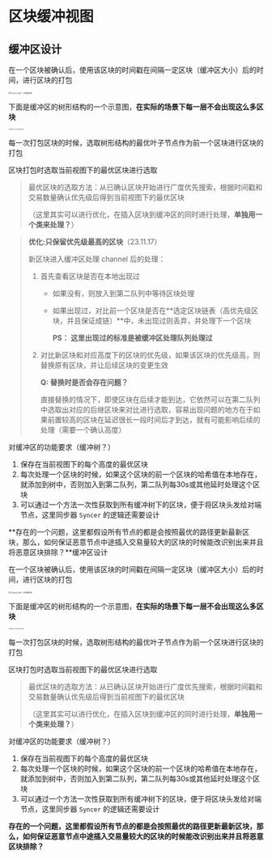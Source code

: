 # 区块缓冲视图

## 缓冲区设计

在一个区块被确认后，使用该区块的时间戳在间隔一定区块（缓冲区大小）后的时间，进行区块的打包

<img src="http://imgs.decision01.com/Chronos%20%E8%AE%BE%E8%AE%A1%20-%20%E5%8C%BA%E5%9D%97%E7%BC%93%E5%86%B2%E5%8C%BA.jpg" alt="Chronos 设计 - 区块缓冲区" style="zoom: 25%;" />

下面是缓冲区的树形结构的一个示意图，**在实际的场景下每一层不会出现这么多区块**

<img src="http://imgs.decision01.com/image-20230316000811659.png" alt="image-20230316000811659" style="zoom:15%;" />

每一次打包区块的时候，选取树形结构的最优叶子节点作为前一个区块进行区块的打包

区块打包时选取当前视图下的最优区块进行选取

> 最优区块的选取方法：从已确认区块开始进行广度优先搜索，根据时间戳和交易数量确认优先级后得到当前视图下的最优区块
>
> （这里其实可以进行优化，在插入区块到缓冲区的同时进行处理，**单独用一个类来处理？**）

> **优化:只保留优先级最高的区块**（23.11.17）
>
> 新区块进入缓冲区处理 channel 后的处理：
>
> 1. 首先查看区块是否在本地出现过
>
>     * 如果没有，则放入到第二队列中等待区块处理
>
>     * 如果出现过，对比前一个区块是否在**选定区块链表（高优先级区块，并且保证成链）**中，未出现过则丢弃，并处理下一个区块
>
>         **PS： 这里出现过的标准是被缓冲区处理队列处理过**
>
> 2. 对比新区块和对应高度下的区块的优先级，如果该区块的优先级高，则替换原有区块，并让后续区块的变更生效
>
>     **Q: 替换时是否会存在问题？**
>
>     直接替换的情况下，即使区块在后续才能到达，它依然可以在第二队列中选取出对应的后继区块来对比进行选取，容易出现问题的地方在于如果前置较高的区块在延迟很长一段时间后才到达，就有可能影响后续的处理（需要一个确认高度）

对缓冲区的功能要求（缓冲树？）

1. 保存在当前视图下的每个高度的最优区块
2. 每次处理一个区块的时候，如果这个区块的前一个区块的哈希值在本地存在，就添加到树中，否则加入到第二队列，第二队列每30s或其他延时处理这个区块
3. 可以通过一个方法一次性获取到所有缓冲树下的区块，便于将区块头发给对端节点，这里同步器 `Syncer` 的逻辑还需要设计

**存在的一个问题，这里都假设所有节点的都是会按照最优的路径更新最新区块，那么，如何保证恶意节点中途插入交易量较大的区块的时候能改识别出来并且将恶意区块排除？**缓冲区设计

在一个区块被确认后，使用该区块的时间戳在间隔一定区块（缓冲区大小）后的时间，进行区块的打包

<img src="http://imgs.decision01.com/Chronos%20%E8%AE%BE%E8%AE%A1%20-%20%E5%8C%BA%E5%9D%97%E7%BC%93%E5%86%B2%E5%8C%BA.jpg" alt="Chronos 设计 - 区块缓冲区" style="zoom: 25%;" />

下面是缓冲区的树形结构的一个示意图，**在实际的场景下每一层不会出现这么多区块**

<img src="http://imgs.decision01.com/image-20230316000811659.png" alt="image-20230316000811659" style="zoom:15%;" />

每一次打包区块的时候，选取树形结构的最优叶子节点作为前一个区块进行区块的打包

区块打包时选取当前视图下的最优区块进行选取

> 最优区块的选取方法：从已确认区块开始进行广度优先搜索，根据时间戳和交易数量确认优先级后得到当前视图下的最优区块
>
> （这里其实可以进行优化，在插入区块到缓冲区的同时进行处理，**单独用一个类来处理？**）

对缓冲区的功能要求（缓冲树？）

1. 保存在当前视图下的每个高度的最优区块
2. 每次处理一个区块的时候，如果这个区块的前一个区块的哈希值在本地存在，就添加到树中，否则加入到第二队列，第二队列每30s或其他延时处理这个区块
3. 可以通过一个方法一次性获取到所有缓冲树下的区块，便于将区块头发给对端节点，这里同步器 `Syncer` 的逻辑还需要设计

**存在的一个问题，这里都假设所有节点的都是会按照最优的路径更新最新区块，那么，如何保证恶意节点中途插入交易量较大的区块的时候能改识别出来并且将恶意区块排除？**